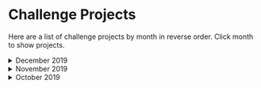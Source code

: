 # Challenge Projects
Here are a list of challenge projects by month in reverse order. Click month to show projects.

<details>
  <summary>December 2019</summary>

## Level 1

### Problem

The Fibonacci sequence is defined by the following rule:

    F(1) = 1
    F(2) = 1
    F(n) = F(n-1) + F(n-2)

or, the next term is the sum of the previous two,

    1, 2, 3, 5, 8, 13, ...

Write a function which takes an integer "n" and outputs the n'th number in the Fibonacci sequence

For example:

    >>> F(6)
    13

You can make your funciton return `0` for any non-positive numbers.

    >>> F(0)
    0
    >>> F(-1)
    0

### Ideas for Enhancment

There are multiple different ways to implement this, have you tried at least two different ways?

Try printing out the sequence, and see how long it takes to print 1000 terms

    1
    2
    3
    5
    8
    13
    ...

Can you modify the program to print the Tribonaci sequence (first 3 terms are `1` and the next term is the sum of the previous 3 terms) or n-bonaci sequence (first n terms are `1` and the next term is the sum of the previous n terms).

## Level 2

### Problem

This problem is based on a Python Morsels exercise.

Write a function that accepts a string and returns a mapping (a dictionary or dictionary-like structure) that has words as the keys and the number of times each word was seen as the values.

Your function should work like this:

    >>> count_words("oh what a day what a lovely day")
    {'oh': 1, 'what': 2, 'a': 2, 'day': 2, 'lovely': 1}
    >>> count_words("don't stop believing")
    {"don't": 1, 'stop': 1, 'believing': 1}

### Ideas for Enhancment

As a bonus, make sure your function works well with mixed case words:

    >>> count_words("Oh what a day what a lovely day")
    {'oh': 1, 'what': 2, 'a': 2, 'day': 2, 'lovely': 1}

For even more of a bonus try to get your function to ignore punctuation outside of words:

    >>> count_words("Oh what a day, what a lovely day!")
    {'oh': 1, 'what': 2, 'a': 2, 'day': 2, 'lovely': 1}

Try loading text from a file and counting it's works. Have your function accept either a string, or a file.

Try scraping text from a web page (Try `requests` and `beautifulsoup` libraries), and counting the words there.

## Level 3

### Problem

Write a program which takes a list of integers 0, 1, and 2, and displays a triangle using the following rule: If two adjacent numbers are the same (e.g. 0 and 0), the number below will be the same (0), if two adjacent numbers are different (e.g. 2 and 0), the number below will be the other number (1), i.e.:

    0 + 0 = 0
    0 + 1 = 2
    1 + 1 = 1
    1 + 2 = 0
    2 + 2 = 2
    0 + 2 = 1

Example, given the input:

    >>> print_triangle([2, 2, 0, 1, 1, 0, 0, 1, 0, 1])

Print the triangle:

    2 2 0 1 1 0 0 1 0 1
     2 1 2 1 2 0 2 2 2
      0 0 0 0 1 1 2 2
       0 0 0 2 1 0 2
        0 0 1 0 2 1
         0 2 2 1 0
          1 2 0 2
           0 1 1
            2 1
             0

Write a function which finds the final number (the bottom corner) given an input list. e.g.

    >>> get_last_number([2, 2, 0, 1, 1, 0, 0, 1, 0, 1])
    0

The input example is length `n = 10` but can be any size.

The length of the input here is `n = 10`. Did you notice that with this size of input, the final number at the bottom of the tirangle (`0`) is always the result of combining the top two corners? This is true for a size 10 triangle, but not true for all sizes of triangle.

What other sizes of triangle does this rule work for?

### Ideas for Enhancment

How efficient can you make this? You have a short-cut for some sizes of triangle, can you use this to speed up computation of other sizes?

How efficient can you make this computation in terms of CPU time, memory? How large of a triangle can you compute the last row of in a reasonable amount of time?

</details>

<details>
  <summary>November 2019</summary>

## Level 1
Write a Python program which iterates the integers from 1 to 50. For multiples of three print "Fizz" instead of the number and for the multiples of five print "Buzz". For numbers which are multiples of both three and five print "FizzBuzz".

## Level 2
Have the user enter a 3-letter IATA code for an Airport (e.g LHR) and output the full name of the airport. You can get a list of the top 30  [here](https://www.world-airport-codes.com/world-top-30-airports.html). Wikipedia has a longer list [here](https://en.wikipedia.org/wiki/List_of_airports_by_IATA_and_ICAO_code).

Check that the input is three letters long - if not handle the error. 
_Hint_ - think about how you validate input (length and case), and what data structure you would use to store the code / name. 

## Level 3
Take as input opening hours as a string e.g. "Mo-Fr 08:00-12:00,13:00-17:30; Sa 08:00-12:00" and a specific DateTime and have the program tell you whether the business is open at that time or not. 

See this ([specification](https://wiki.openstreetmap.org/wiki/Key:opening_hours) ) for opening hours. 

It doesn't sound super advanced but it's kinda tricky when you get into handling errors an corner-cases and optimizing.

</details>

<details>
  <summary>October 2019</summary>

Build a functioning game of Hangman

</details>
